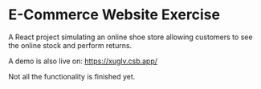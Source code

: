 # E-Commerce Website Exercise

A React project simulating an online shoe store allowing customers to see the online stock and perform returns.

A demo is also live on: https://xuglv.csb.app/

Not all the functionality is finished yet.
